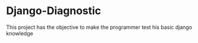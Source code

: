# Django-Diagnostic

This project has the objective to make the programmer test his basic django knowledge 
